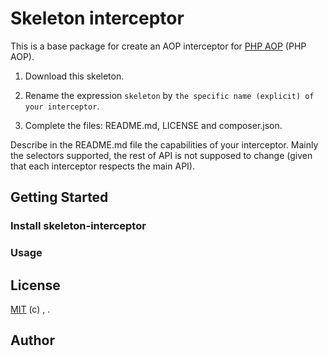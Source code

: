 # Skeleton interceptor

This is a base package for create an AOP interceptor for [PHP AOP](http://aop.io) (PHP AOP).

1) Download this skeleton.

2) Rename the expression `skeleton` by `the specific name (explicit) of your interceptor`.

3) Complete the files: README.md, LICENSE and composer.json.

Describe in the README.md file the capabilities of your interceptor. 
Mainly the selectors supported, the rest of API is not supposed to change (given that each interceptor respects the main API).


## Getting Started

### Install skeleton-interceptor

<Install instruction here>


### Usage

<Usage instruction here>


## License

[MIT](https://github.com/aop-io/skeleton-interceptor/blob/master/LICENSE) (c) <this year>, <your name>.


## Author

<You>